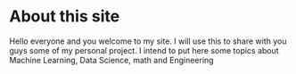 # About this site
Hello everyone and you welcome to my site. I will use this to share with you guys some of my personal project. I intend to put here some topics about Machine Learning, Data Science, math and Engineering
